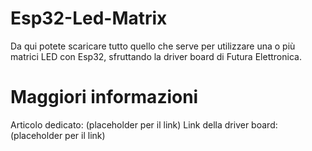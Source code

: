 # Esp32-Led-Matrix
Da qui potete scaricare tutto quello che serve per utilizzare una o più matrici LED con Esp32, sfruttando la driver board di Futura Elettronica.
# Maggiori informazioni
Articolo dedicato: (placeholder per il link)
Link della driver board: (placeholder per il link)
